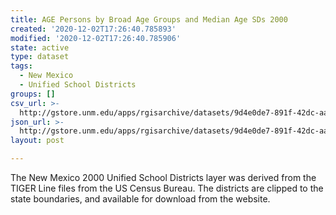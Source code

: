 ```yaml
---
title: AGE Persons by Broad Age Groups and Median Age SDs 2000
created: '2020-12-02T17:26:40.785893'
modified: '2020-12-02T17:26:40.785906'
state: active
type: dataset
tags:
  - New Mexico
  - Unified School Districts
groups: []
csv_url: >-
  http://gstore.unm.edu/apps/rgisarchive/datasets/9d4e0de7-891f-42dc-aa34-986a800c7263/ksd274data241736037_schd_view.derived.csv
json_url: >-
  http://gstore.unm.edu/apps/rgisarchive/datasets/9d4e0de7-891f-42dc-aa34-986a800c7263/ksd274data241736037_schd_view.derived.json
layout: post

---
```

The New Mexico 2000 Unified School Districts layer was derived from  the TIGER Line files from the US Census Bureau. The districts are clipped to the state boundaries, and available for download from the website.
